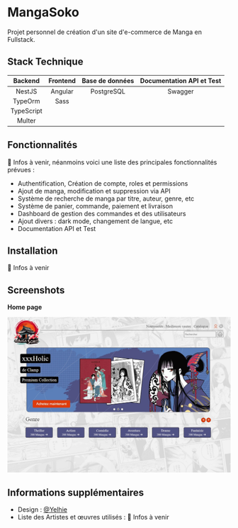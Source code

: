# MangaSoko

Projet personnel de création d'un site d'e-commerce de Manga en Fullstack.


## Stack Technique

|  Backend   | Frontend | Base de données | Documentation API et Test |
|:----------:|:--------:|:---------------:|:-------------------------:|
|   NestJS   | Angular  |   PostgreSQL    |          Swagger          |
|  TypeOrm   |   Sass   |                 |                   |
|   TypeScript|          |                 |                     |
|  Multer  |          |                 |                 |

## Fonctionnalités

🚧 Infos à venir, néanmoins voici une liste des principales fonctionnalités prévues :

- Authentification, Création de compte, roles et permissions
- Ajout de manga, modification et suppression via API
- Système de recherche de manga par titre, auteur, genre, etc
- Système de panier, commande, paiement et livraison
- Dashboard de gestion des commandes et des utilisateurs
- Ajout divers : dark mode, changement de langue, etc
- Documentation API et Test

## Installation

🚧 Infos à venir

## Screenshots

**Home page**

![Manga Soko home page](https://github.com/Yelhie/MangaSoko/blob/main/screenshots/mangasoko_240619.jpg)

## Informations supplémentaires

- Design : [@Yelhie](https://github.com/Yelhie)
- Liste des Artistes et œuvres utilisés : 🚧 Infos à venir
